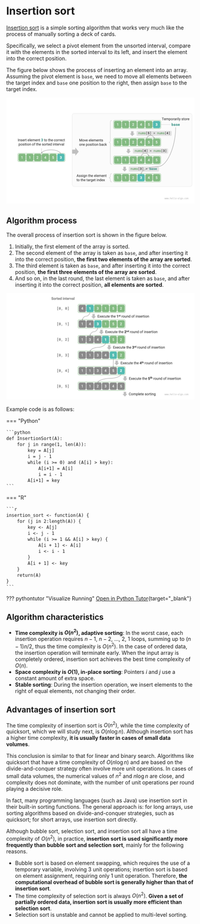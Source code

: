 # Insertion sort

<u>Insertion sort</u> is a simple sorting algorithm that works very much like the process of manually sorting a deck of cards.

Specifically, we select a pivot element from the unsorted interval, compare it with the elements in the sorted interval to its left, and insert the element into the correct position.

The figure below shows the process of inserting an element into an array. Assuming the pivot element is `base`, we need to move all elements between the target index and `base` one position to the right, then assign `base` to the target index.

![Single insertion operation](insertion_sort.assets/insertion_operation.png)


## Algorithm process

The overall process of insertion sort is shown in the figure below.

1. Initially, the first element of the array is sorted.
2. The second element of the array is taken as `base`, and after inserting it into the correct position, **the first two elements of the array are sorted**.
3. The third element is taken as `base`, and after inserting it into the correct position, **the first three elements of the array are sorted**.
4. And so on, in the last round, the last element is taken as `base`, and after inserting it into the correct position, **all elements are sorted**.

![Insertion sort process](insertion_sort.assets/insertion_sort_overview.png)

Example code is as follows:

=== "Python"

	```python
	def InsertionSort(A):
		for j in range(1, len(A)):
			key = A[j]
			i = j - 1
			while (i >= 0) and (A[i] > key):
				A[i+1] = A[i]
				i = i - 1
			A[i+1] = key
	```
=== "R"

	```r
	insertion_sort <- function(A) {
		for (j in 2:length(A)) {
			key <- A[j]
			i <- j - 1
			while (i >= 1 && A[i] > key) {
				A[i + 1] <- A[i]
				i <- i - 1
			}
			A[i + 1] <- key
		}
		return(A)
	}
	```

??? pythontutor "Visualize Running"
	[Open in Python Tutor][insert_sort]{target="_blank"}


## Algorithm characteristics

- **Time complexity is $O(n^2)$, adaptive sorting**: In the worst case, each insertion operation requires $n - 1$, $n-2$, ..., $2$, $1$ loops, summing up to $(n - 1) n / 2$, thus the time complexity is $O(n^2)$. In the case of ordered data, the insertion operation will terminate early. When the input array is completely ordered, insertion sort achieves the best time complexity of $O(n)$.
- **Space complexity is $O(1)$, in-place sorting**: Pointers $i$ and $j$ use a constant amount of extra space.
- **Stable sorting**: During the insertion operation, we insert elements to the right of equal elements, not changing their order.

## Advantages of insertion sort

The time complexity of insertion sort is $O(n^2)$, while the time complexity of quicksort, which we will study next, is $O(n \log n)$. Although insertion sort has a higher time complexity, **it is usually faster in cases of small data volumes**.

This conclusion is similar to that for linear and binary search. Algorithms like quicksort that have a time complexity of $O(n \log n)$ and are based on the divide-and-conquer strategy often involve more unit operations. In cases of small data volumes, the numerical values of $n^2$ and $n \log n$ are close, and complexity does not dominate, with the number of unit operations per round playing a decisive role.

In fact, many programming languages (such as Java) use insertion sort in their built-in sorting functions. The general approach is: for long arrays, use sorting algorithms based on divide-and-conquer strategies, such as quicksort; for short arrays, use insertion sort directly.

Although bubble sort, selection sort, and insertion sort all have a time complexity of $O(n^2)$, in practice, **insertion sort is used significantly more frequently than bubble sort and selection sort**, mainly for the following reasons.

- Bubble sort is based on element swapping, which requires the use of a temporary variable, involving 3 unit operations; insertion sort is based on element assignment, requiring only 1 unit operation. Therefore, **the computational overhead of bubble sort is generally higher than that of insertion sort**.
- The time complexity of selection sort is always $O(n^2)$. **Given a set of partially ordered data, insertion sort is usually more efficient than selection sort**.
- Selection sort is unstable and cannot be applied to multi-level sorting.

[insert_sort]: https://pythontutor.com/iframe-embed.html#code=def%20InsertionSort%28A%29%3A%0A%20%20%20%20for%20j%20in%20range%281,%20len%28A%29%29%3A%0A%20%20%20%20%20%20%20%20key%20%3D%20A%5Bj%5D%0A%20%20%20%20%20%20%20%20i%20%3D%20j%20-%201%0A%20%20%20%20%20%20%20%20while%20%28i%20%3E%3D%200%29%20and%20%28A%5Bi%5D%20%3E%20key%29%3A%0A%20%20%20%20%20%20%20%20%20%20%20%20A%5Bi%2B1%5D%20%3D%20A%5Bi%5D%0A%20%20%20%20%20%20%20%20%20%20%20%20i%20%3D%20i%20-%201%0A%20%20%20%20%20%20%20%20A%5Bi%2B1%5D%20%3D%20key%0A%0Ainput%20%3D%20%5B8,%203,%209,%2015,%2029,%207,%2010%5D%0AInsertionSort%28input%29%0Aprint%28input%29&codeDivHeight=400&codeDivWidth=350&cumulative=false&curInstr=0&heapPrimitives=nevernest&origin=opt-frontend.js&py=3&rawInputLstJSON=%5B%5D&textReferences=false"